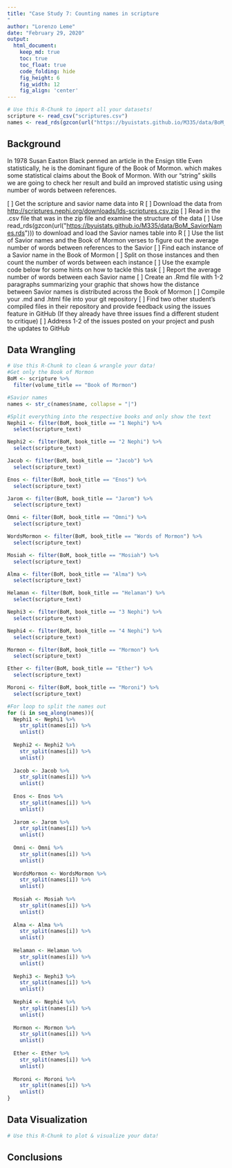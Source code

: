 ```yaml
---
title: "Case Study 7: Counting names in scripture
"
author: "Lorenzo Leme"
date: "February 29, 2020"
output:
  html_document:  
    keep_md: true
    toc: true
    toc_float: true
    code_folding: hide
    fig_height: 6
    fig_width: 12
    fig_align: 'center'
---
```







```r
# Use this R-Chunk to import all your datasets!
scripture <- read_csv("scriptures.csv")
names <- read_rds(gzcon(url("https://byuistats.github.io/M335/data/BoM_SaviorNames.rds")))
```

## Background

In 1978 Susan Easton Black penned an article in the Ensign title Even statistically, he is the dominant figure of the Book of Mormon. which makes some statistical claims about the Book of Mormon. With our “string” skills we are going to check her result and build an improved statistic using using number of words between references.

[ ] Get the scripture and savior name data into R
[ ] Download the data from http://scriptures.nephi.org/downloads/lds-scriptures.csv.zip
[ ] Read in the .csv file that was in the zip file and examine the structure of the data
[ ] Use read_rds(gzcon(url("https://byuistats.github.io/M335/data/BoM_SaviorNames.rds"))) to download and load the Savior names table into R
[ ] Use the list of Savior names and the Book of Mormon verses to figure out the average number of words between references to the Savior
[ ] Find each instance of a Savior name in the Book of Mormon
[ ] Split on those instances and then count the number of words between each instance
[ ] Use the example code below for some hints on how to tackle this task
[ ] Report the average number of words between each Savior name
[ ] Create an .Rmd file with 1-2 paragraphs summarizing your graphic that shows how the distance between Savior names is distributed across the Book of Mormon
[ ] Compile your .md and .html file into your git repository
[ ] Find two other student’s compiled files in their repository and provide feedback using the issues feature in GitHub (If they already have three issues find a different student to critique)
[ ] Address 1-2 of the issues posted on your project and push the updates to GitHub

## Data Wrangling


```r
# Use this R-Chunk to clean & wrangle your data!
#Get only the Book of Mormon
BoM <- scripture %>% 
  filter(volume_title == "Book of Mormon")

#Savior names
names <- str_c(names$name, collapse = "|")
```


```r
#Split everything into the respective books and only show the text
Nephi1 <- filter(BoM, book_title == "1 Nephi") %>% 
  select(scripture_text)

Nephi2 <- filter(BoM, book_title == "2 Nephi") %>% 
  select(scripture_text)

Jacob <- filter(BoM, book_title == "Jacob") %>% 
  select(scripture_text)

Enos <- filter(BoM, book_title == "Enos") %>% 
  select(scripture_text)

Jarom <- filter(BoM, book_title == "Jarom") %>% 
  select(scripture_text)

Omni <- filter(BoM, book_title == "Omni") %>% 
  select(scripture_text)

WordsMormon <- filter(BoM, book_title == "Words of Mormon") %>% 
  select(scripture_text)

Mosiah <- filter(BoM, book_title == "Mosiah") %>% 
  select(scripture_text)

Alma <- filter(BoM, book_title == "Alma") %>% 
  select(scripture_text)

Helaman <- filter(BoM, book_title == "Helaman") %>% 
  select(scripture_text)

Nephi3 <- filter(BoM, book_title == "3 Nephi") %>% 
  select(scripture_text)

Nephi4 <- filter(BoM, book_title == "4 Nephi") %>% 
  select(scripture_text)

Mormon <- filter(BoM, book_title == "Mormon") %>% 
  select(scripture_text)

Ether <- filter(BoM, book_title == "Ether") %>% 
  select(scripture_text)

Moroni <- filter(BoM, book_title == "Moroni") %>% 
  select(scripture_text)
```



```r
#For loop to split the names out
for (i in seq_along(names)){
  Nephi1 <- Nephi1 %>% 
    str_split(names[i]) %>% 
    unlist()
  
  Nephi2 <- Nephi2 %>% 
    str_split(names[i]) %>% 
    unlist()
  
  Jacob <- Jacob %>% 
    str_split(names[i]) %>% 
    unlist()
  
  Enos <- Enos %>% 
    str_split(names[i]) %>% 
    unlist()
  
  Jarom <- Jarom %>% 
    str_split(names[i]) %>% 
    unlist()
  
  Omni <- Omni %>% 
    str_split(names[i]) %>% 
    unlist()
  
  WordsMormon <- WordsMormon %>% 
    str_split(names[i]) %>% 
    unlist()
  
  Mosiah <- Mosiah %>% 
    str_split(names[i]) %>% 
    unlist()
  
  Alma <- Alma %>% 
    str_split(names[i]) %>% 
    unlist()
  
  Helaman <- Helaman %>% 
    str_split(names[i]) %>% 
    unlist()
  
  Nephi3 <- Nephi3 %>% 
    str_split(names[i]) %>% 
    unlist()
  
  Nephi4 <- Nephi4 %>% 
    str_split(names[i]) %>% 
    unlist()
  
  Mormon <- Mormon %>% 
    str_split(names[i]) %>% 
    unlist()
  
  Ether <- Ether %>% 
    str_split(names[i]) %>% 
    unlist()
  
  Moroni <- Moroni %>% 
    str_split(names[i]) %>% 
    unlist()
}
```
## Data Visualization


```r
# Use this R-Chunk to plot & visualize your data!
```

## Conclusions
